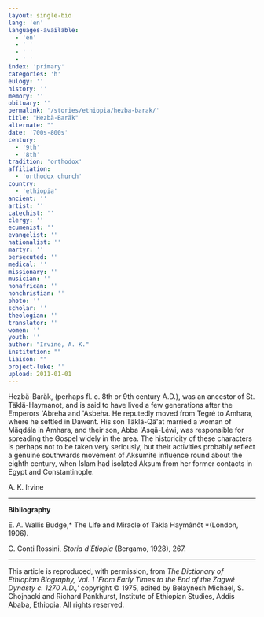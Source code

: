 ```yaml
---
layout: single-bio
lang: 'en'
languages-available:
  - 'en'
  - ' '
  - ' '
  - ' '
index: 'primary'
categories: 'h'
eulogy: ''
history: ''
memory: ''
obituary: ''
permalink: '/stories/ethiopia/hezba-barak/'
title: "Hezbä-Baräk"
alternate: ""
date: '700s-800s'
century:
  - '9th'
  - '8th'
tradition: 'orthodox'
affiliation:
  - 'orthodox church'
country:
  - 'ethiopia'
ancient: ''
artist: ''
catechist: ''
clergy: ''
ecumenist: ''
evangelist: ''
nationalist: ''
martyr: ''
persecuted: ''
medical: ''
missionary: ''
musician: ''
nonafrican: ''
nonchristian: ''
photo: ''
scholar: ''
theologian: ''
translator: ''
women: ''
youth: ''
author: "Irvine, A. K."
institution: ""
liaison: ""
project-luke: ''
upload: 2011-01-01
---
```




Hezb&auml;-Bar&auml;k, (perhaps fl. c. 8th or 9th century A.D.), was an ancestor of St. Täklä-Haymanot, and is said to have lived a few generations after the Emperors 'Abreha and 'Asbeha. He reputedly moved from Tegré to Amhara, where he settled in Dawent. His son Täklä-Qä'at married a woman of Mäqdäla in Amhara, and their son, Abba 'Asqä-Léwi, was responsible for spreading the Gospel widely in the area. The historicity of these characters is perhaps not to be taken very seriously, but their activities probably reflect a genuine southwards movement of Aksumite influence round about the eighth century, when Islam had isolated Aksum from her former contacts in Egypt and Constantinople.

A. K. Irvine

---

**Bibliography**

E. A. Wallis Budge,* The Life and Miracle of Takla Haymânôt *(London, 1906).

C. Conti Rossini, *Storia d'Etiopia* (Bergamo, 1928), 267.

---

This article is reproduced, with permission, from *The Dictionary of Ethiopian Biography, Vol. 1 'From Early Times to the End of the Zagwé Dynasty c. 1270 A.D.,'* copyright &copy; 1975, edited by Belaynesh Michael, S. Chojnacki and Richard Pankhurst, Institute of Ethiopian Studies, Addis Ababa, Ethiopia.  All rights reserved.
